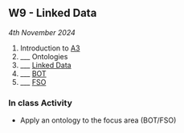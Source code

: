 ## W9 - Linked Data

*4th November 2024*

1. Introduction to [A3](/Assingnments/A3)
1. ___ Ontologies
1. ___ [Linked Data](/Concepts/LinkedData)
1. ___ [BOT](/Concepts/BOT)
2. ___ [FSO](/Concepts/FSO)

### In class Activity
* Apply an ontology to the focus area (BOT/FSO)
